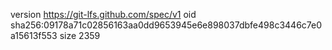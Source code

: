 version https://git-lfs.github.com/spec/v1
oid sha256:09178a71c02856163aa0dd9653945e6e898037dbfe498c3446c7e0a15613f553
size 2359
